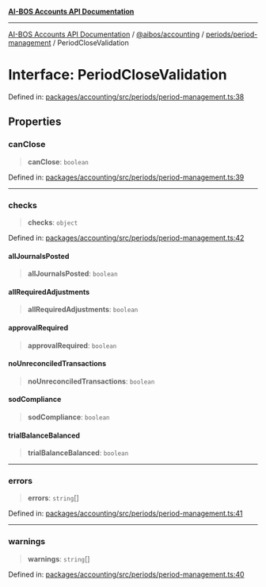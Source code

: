 [**AI-BOS Accounts API Documentation**](../../../../../README.md)

***

[AI-BOS Accounts API Documentation](../../../../../README.md) / [@aibos/accounting](../../../README.md) / [periods/period-management](../README.md) / PeriodCloseValidation

# Interface: PeriodCloseValidation

Defined in: [packages/accounting/src/periods/period-management.ts:38](https://github.com/pohlai88/accounts/blob/48103fb36d28b2b9bfb33472b6de2f719773cde9/packages/accounting/src/periods/period-management.ts#L38)

## Properties

### canClose

> **canClose**: `boolean`

Defined in: [packages/accounting/src/periods/period-management.ts:39](https://github.com/pohlai88/accounts/blob/48103fb36d28b2b9bfb33472b6de2f719773cde9/packages/accounting/src/periods/period-management.ts#L39)

***

### checks

> **checks**: `object`

Defined in: [packages/accounting/src/periods/period-management.ts:42](https://github.com/pohlai88/accounts/blob/48103fb36d28b2b9bfb33472b6de2f719773cde9/packages/accounting/src/periods/period-management.ts#L42)

#### allJournalsPosted

> **allJournalsPosted**: `boolean`

#### allRequiredAdjustments

> **allRequiredAdjustments**: `boolean`

#### approvalRequired

> **approvalRequired**: `boolean`

#### noUnreconciledTransactions

> **noUnreconciledTransactions**: `boolean`

#### sodCompliance

> **sodCompliance**: `boolean`

#### trialBalanceBalanced

> **trialBalanceBalanced**: `boolean`

***

### errors

> **errors**: `string`[]

Defined in: [packages/accounting/src/periods/period-management.ts:41](https://github.com/pohlai88/accounts/blob/48103fb36d28b2b9bfb33472b6de2f719773cde9/packages/accounting/src/periods/period-management.ts#L41)

***

### warnings

> **warnings**: `string`[]

Defined in: [packages/accounting/src/periods/period-management.ts:40](https://github.com/pohlai88/accounts/blob/48103fb36d28b2b9bfb33472b6de2f719773cde9/packages/accounting/src/periods/period-management.ts#L40)
